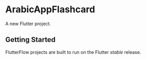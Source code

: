 # ArabicAppFlashcard

A new Flutter project.

## Getting Started

FlutterFlow projects are built to run on the Flutter _stable_ release.

